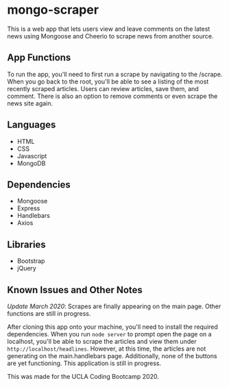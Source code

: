 # mongo-scraper
This is a web app that lets users view and leave comments on the latest news using Mongoose and Cheerio to scrape news from another source.

## App Functions

To run the app, you'll need to first run a scrape by navigating to the /scrape. When you go back to the root, you'll be able to see a listing of the most recently scraped articles. Users can review articles, save them, and comment. There is also an option to remove comments or even scrape the news site again.

## Languages
* HTML
* CSS
* Javascript
* MongoDB

## Dependencies
* Mongoose
* Express
* Handlebars
* Axios

## Libraries
* Bootstrap
* jQuery

## Known Issues and Other Notes
*Update March 2020*: Scrapes are finally appearing on the main page. Other functions are still in progress.

After cloning this app onto your machine, you'll need to install the required dependencies. When you run `node server` to prompt open the page on a localhost, you'll be able to scrape the articles and view them under `http://localhost/headlines`. However, at this time, the articles are not generating on the main.handlebars page. Additionally, none of the buttons are yet functioning. This application is still in progress.

This was made for the UCLA Coding Bootcamp 2020.
